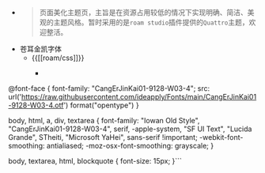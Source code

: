 - > 页面美化主题页，主旨是在资源占用较低的情况下实现明确、简洁、美观的主题风格。暂时采用的是`roam studio`插件提供的`Quattro`主题，欢迎整活。
- 苍耳金凯字体
    - {{[[roam/css]]}}
        - ```css
@font-face { font-family: "CangErJinKai01-9128-W03-4"; src: url('https://raw.githubusercontent.com/ideapply/Fonts/main/CangErJinKai01-9128-W03-4.otf')
format("opentype")
}


body, html, a, div, textarea {
  font-family: "Iowan Old Style", "CangErJinKai01-9128-W03-4", serif, -apple-system, "SF UI Text", "Lucida Grande", STheiti, "Microsoft YaHei", sans-serif !important;
  -webkit-font-smoothing: antialiased;
  -moz-osx-font-smoothing: grayscale;
}


body, textarea, html, blockquote  {
  font-size: 15px;
}```
